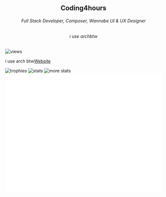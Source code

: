 <div align="center">
  <h2>Coding4hours</h2>
  <h6>Full Stack Developer, Composer, Wannabe UI & UX Designer<h6>
    <p>i use archbtw</p>
</div>

![views](https://komarev.com/ghpvc/?username=Coding4Hours)

i use arch btw[Website](https://coding4hours.is-a.dev)

![trophies](https://github-readme-stats.vercel.app/api?username=coding4hours&theme=rose_pine&hide_border=true&include_all_commits=true&count_private=true&card_width=423)
![stats](https://nirzak-streak-stats.vercel.app/?user=coding4hours&theme=rose_pine&hide_border=true&card_width=419)
![more stats](https://github-readme-streak-stats.herokuapp.com/?user=Coding4hours&theme=rose_pine&hide_border=true)
![metrics](/github-metrics.svg)
